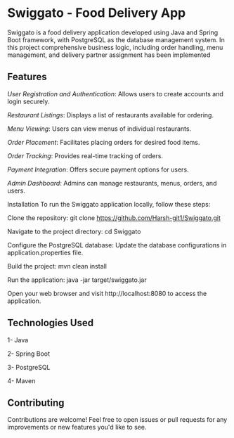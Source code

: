 # Swiggato - Food Delivery App
Swiggato is a food delivery application developed using Java and Spring Boot framework, with PostgreSQL as the database management system. In this project comprehensive business logic, including order handling, menu management, and delivery partner assignment has been implemented


## Features
_User Registration and Authentication_: Allows users to create accounts and login securely.

_Restaurant Listings_: Displays a list of restaurants available for ordering.

_Menu Viewing_: Users can view menus of individual restaurants.

_Order Placement_: Facilitates placing orders for desired food items.

_Order Tracking_: Provides real-time tracking of orders.

_Payment Integration_: Offers secure payment options for users.

_Admin Dashboard_: Admins can manage restaurants, menus, orders, and users.

Installation
To run the Swiggato application locally, follow these steps:

Clone the repository: git clone https://github.com/Harsh-git1/Swiggato.git

Navigate to the project directory: cd Swiggato

Configure the PostgreSQL database: Update the database configurations in application.properties file.

Build the project: mvn clean install

Run the application: java -jar target/swiggato.jar

Open your web browser and visit http://localhost:8080 to access the application.

## Technologies Used
1- Java

2- Spring Boot

3- PostgreSQL

4- Maven

## Contributing
Contributions are welcome! Feel free to open issues or pull requests for any improvements or new features you'd like to see.



